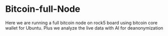 # Bitcoin-full-Node
Here we are running a full bitcoin node on rock5 board using bitcoin core wallet for Ubuntu. Plus we analyze the live data with AI for deanonymization
